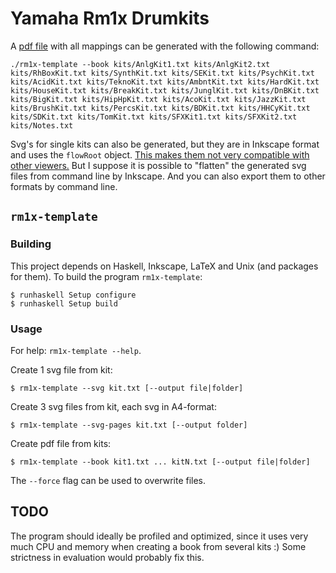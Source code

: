 # Yamaha Rm1x Drumkits

A [pdf file](https://raw.githubusercontent.com/karamellpelle/rm1x-template/master/YamahaRm1x.pdf) with all mappings can be generated with the following command:

    ./rm1x-template --book kits/AnlgKit1.txt kits/AnlgKit2.txt kits/RhBoxKit.txt kits/SynthKit.txt kits/SEKit.txt kits/PsychKit.txt kits/AcidKit.txt kits/TeknoKit.txt kits/AmbntKit.txt kits/HardKit.txt kits/HouseKit.txt kits/BreakKit.txt kits/JunglKit.txt kits/DnBKit.txt kits/BigKit.txt kits/HipHpKit.txt kits/AcoKit.txt kits/JazzKit.txt kits/BrushKit.txt kits/PercsKit.txt kits/BDKit.txt kits/HHCyKit.txt kits/SDKit.txt kits/TomKit.txt kits/SFXKit1.txt kits/SFXKit2.txt kits/Notes.txt

Svg's for single kits can also be generated, but they are in Inkscape format and uses the `flowRoot` object. [This makes them not very compatible with other viewers.](http://stackoverflow.com/a/19391378/753850)
But I suppose it is possible to "flatten" the generated svg files from command line by Inkscape. And you can also export them to other formats by command line.

## `rm1x-template`

### Building

This project depends on Haskell, Inkscape, LaTeX and Unix (and packages for them). 
To build the program `rm1x-template`:

    $ runhaskell Setup configure
    $ runhaskell Setup build

### Usage

For help: `rm1x-template --help`.

Create 1 svg file from kit:

    $ rm1x-template --svg kit.txt [--output file|folder]

Create 3 svg files from kit, each svg in A4-format:

    $ rm1x-template --svg-pages kit.txt [--output folder]

Create pdf file from kits:

    $ rm1x-template --book kit1.txt ... kitN.txt [--output file|folder]

The `--force` flag can be used to overwrite files.


## TODO

The program should ideally be profiled and optimized, since it uses very much CPU and memory when creating a book
from several kits :) Some strictness in evaluation would probably fix this.
